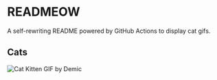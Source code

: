 # READMEOW

A self-rewriting README powered by GitHub Actions to display cat gifs.

## Cats

![Cat Kitten GIF by Demic](https://media1.giphy.com/media/v1.Y2lkPTlhY2QwMmRhYmozbzR0bGdsZXR0MGpncGtndjNubWZvMHJ1N21ycWc5Ym1idHc2diZlcD12MV9naWZzX3NlYXJjaCZjdD1n/3oriO0OEd9QIDdllqo/200.gif)
